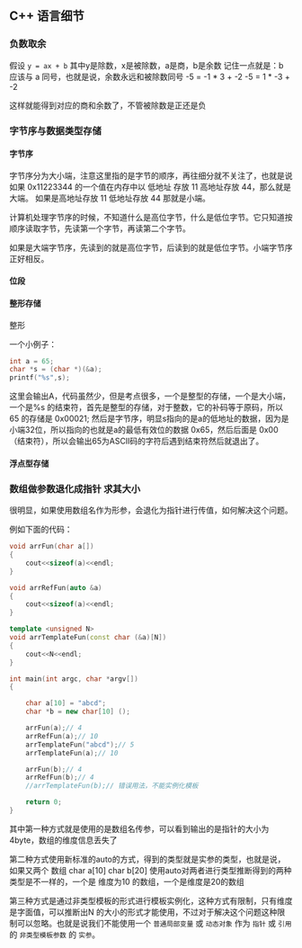 ## C++ 语言细节

### 负数取余

假设 `y = ax + b` 其中y是除数，x是被除数，a是商，b是余数
记住一点就是：b 应该与 a 同号，也就是说，余数永远和被除数同号
    -5 = -1 * 3 + -2 
    -5 = 1 * -3 + -2

这样就能得到对应的商和余数了，不管被除数是正还是负

### 字节序与数据类型存储
#### 字节序
字节序分为大小端，注意这里指的是字节的顺序，再往细分就不关注了，也就是说如果 0x11223344 的一个值在内存中以 低地址 存放 11 高地址存放 44，那么就是大端。
如果是高地址存放 11 低地址存放 44 那就是小端。

计算机处理字节序的时候，不知道什么是高位字节，什么是低位字节。它只知道按顺序读取字节，先读第一个字节，再读第二个字节。

如果是大端字节序，先读到的就是高位字节，后读到的就是低位字节。小端字节序正好相反。

#### 位段

#### 整形存储
整形

一个小例子：

``` c
int a = 65;
char *s = (char *)(&a);
printf("%s",s);
```
这里会输出A，代码虽然少，但是考点很多，一个是整型的存储，一个是大小端，一个是%s 的结束符，首先是整型的存储，对于整数，它的补码等于原码，所以 65 的存储是 0x00021;
然后是字节序，明显s指向的是a的低地址的数据，因为是小端32位，所以指向的也就是a的最低有效位的数据 0x65，然后后面是 0x00（结束符），所以会输出65为ASCII码的字符后遇到结束符然后就退出了。

#### 浮点型存储

### 数组做参数退化成指针 求其大小
很明显，如果使用数组名作为形参，会退化为指针进行传值，如何解决这个问题。

例如下面的代码：
``` cpp
void arrFun(char a[])
{
    cout<<sizeof(a)<<endl;
}

void arrRefFun(auto &a)
{
    cout<<sizeof(a)<<endl;
}

template <unsigned N>
void arrTemplateFun(const char (&a)[N])
{
    cout<<N<<endl;
}

int main(int argc, char *argv[])
{

    char a[10] = "abcd";
    char *b = new char[10] ();

    arrFun(a);// 4
    arrRefFun(a);// 10
    arrTemplateFun("abcd");// 5
    arrTemplateFun(a);// 10

    arrFun(b);// 4
    arrRefFun(b);// 4
    //arrTemplateFun(b);// 错误用法，不能实例化模板

    return 0;
}
```

其中第一种方式就是使用的是数组名传参，可以看到输出的是指针的大小为4byte，数组的维度信息丢失了

第二种方式使用新标准的auto的方式，得到的类型就是实参的类型，也就是说，如果又两个 数组 char a[10] char b[20] 使用auto对两者进行类型推断得到的两种类型是不一样的，一个是 维度为10 的数组，一个是维度是20的数组

第三种方式是通过非类型模板的形式进行模板实例化，这种方式有限制，只有维度是字面值，可以推断出N 的大小的形式才能使用，不过对于解决这个问题这种限制可以忽略。也就是说我们不能使用一个 `普通局部变量` 或 `动态对象` 作为 `指针` 或 `引用`  的 `非类型模板参数` 的 `实参`。
